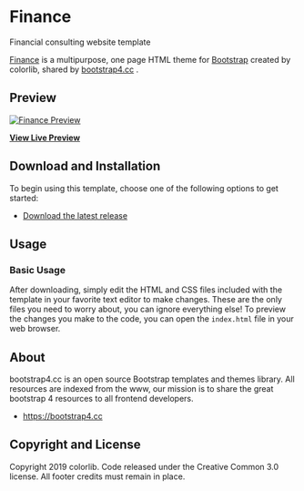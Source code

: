 # Finance
Financial consulting website template

[Finance](https://bootstrap4.cc/theme/finances/) is a multipurpose, one page HTML theme for [Bootstrap](http://getbootstrap.com/) created by colorlib, shared by [bootstrap4.cc](https://bootstrap4.cc) .

## Preview

[![Finance Preview](https://bootstrap4.cc/wp-content/uploads/2019/06/finance.png)](https://bootstrap4.cc/theme/finances/)

**[View Live Preview](https://bootstrap4.cc/theme/finances)**

## Download and Installation

To begin using this template, choose one of the following options to get started:
* [Download the latest release](https://bootstrap4.cc/theme/finances/)

## Usage

### Basic Usage

After downloading, simply edit the HTML and CSS files included with the template in your favorite text editor to make changes. These are the only files you need to worry about, you can ignore everything else! To preview the changes you make to the code, you can open the `index.html` file in your web browser.

## About

bootstrap4.cc is an open source Bootstrap templates and themes library.
All resources are indexed from the www, our mission is to share the great bootstrap 4 resources to all frontend developers.

* https://bootstrap4.cc

## Copyright and License

Copyright 2019 colorlib. Code released under the Creative Common 3.0 license.
All footer credits must remain in place.
